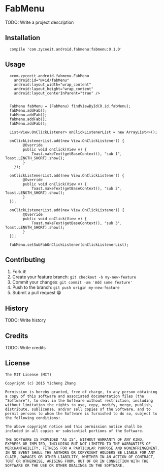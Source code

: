 # FabMenu

TODO: Write a project description

## Installation

      compile 'com.zyceeit.android.fabmenu:fabmenu:0.1.0'

## Usage

      <com.zyceeit.android.fabmenu.FabMenu
        android:id="@+id/fabMenu"
        android:layout_width="wrap_content"
        android:layout_height="wrap_content"
        android:layout_centerInParent="true" />
        
        
      FabMenu fabMenu = (FabMenu) findViewById(R.id.fabMenu);
      fabMenu.addFab();
      fabMenu.addFab();
      fabMenu.addFab();
      fabMenu.addFab();
      
      List<View.OnClickListener> onClickListenerList = new ArrayList<>();
      
      onClickListenerList.add(new View.OnClickListener() {
            @Override
            public void onClick(View v) {
                Toast.makeText(getBaseContext(), "sub 1", Toast.LENGTH_SHORT).show();
            }
        });

      onClickListenerList.add(new View.OnClickListener() {
            @Override
            public void onClick(View v) {
                Toast.makeText(getBaseContext(), "sub 2", Toast.LENGTH_SHORT).show();
            }
      });

      onClickListenerList.add(new View.OnClickListener() {
            @Override
            public void onClick(View v) {
                Toast.makeText(getBaseContext(), "sub 3", Toast.LENGTH_SHORT).show();
            }
      });
      
      fabMenu.setSubFabOnClickListener(onClickListenerList);
      
      

## Contributing

1. Fork it!
2. Create your feature branch: `git checkout -b my-new-feature`
3. Commit your changes: `git commit -am 'Add some feature'`
4. Push to the branch: `git push origin my-new-feature`
5. Submit a pull request :grin:

## History

TODO: Write history

## Credits

TODO: Write credits

## License

    The MIT License (MIT)

    Copyright (c) 2015 Yicheng Zhang

    Permission is hereby granted, free of charge, to any person obtaining a copy of this software and associated documentation files (the "Software"), to deal in the Software without restriction, including without limitation the rights to use, copy, modify, merge, publish, distribute, sublicense, and/or sell copies of the Software, and to permit persons to whom the Software is furnished to do so, subject to the following conditions:

    The above copyright notice and this permission notice shall be included in all copies or substantial portions of the Software.

    THE SOFTWARE IS PROVIDED "AS IS", WITHOUT WARRANTY OF ANY KIND, EXPRESS OR IMPLIED, INCLUDING BUT NOT LIMITED TO THE WARRANTIES OF MERCHANTABILITY, FITNESS FOR A PARTICULAR PURPOSE AND NONINFRINGEMENT. IN NO EVENT SHALL THE AUTHORS OR COPYRIGHT HOLDERS BE LIABLE FOR ANY CLAIM, DAMAGES OR OTHER LIABILITY, WHETHER IN AN ACTION OF CONTRACT, TORT OR OTHERWISE, ARISING FROM, OUT OF OR IN CONNECTION WITH THE SOFTWARE OR THE USE OR OTHER DEALINGS IN THE SOFTWARE.
